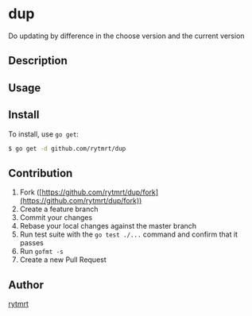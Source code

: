 # dup

Do updating by difference in the choose version and the current version

## Description

## Usage

## Install

To install, use `go get`:

```bash
$ go get -d github.com/rytmrt/dup
```

## Contribution

1. Fork ([https://github.com/rytmrt/dup/fork](https://github.com/rytmrt/dup/fork))
1. Create a feature branch
1. Commit your changes
1. Rebase your local changes against the master branch
1. Run test suite with the `go test ./...` command and confirm that it passes
1. Run `gofmt -s`
1. Create a new Pull Request

## Author

[rytmrt](https://github.com/rytmrt)
